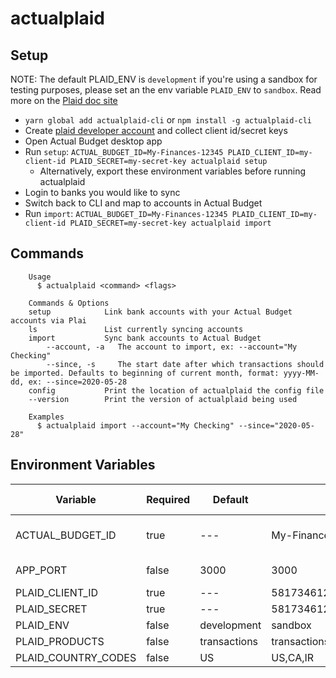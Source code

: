# actualplaid

## Setup

NOTE: The default PLAID_ENV is `development` if you're using a sandbox for testing purposes, please set an the env variable `PLAID_ENV` to `sandbox`. Read more on the [Plaid doc site](https://dashboard.plaid.com/overview/sandbox)

- `yarn global add actualplaid-cli` or `npm install -g actualplaid-cli`
- Create [plaid developer account](https://dashboard.plaid.com/overview/development) and collect client id/secret keys
- Open Actual Budget desktop app
- Run `setup`: `ACTUAL_BUDGET_ID=My-Finances-12345 PLAID_CLIENT_ID=my-client-id PLAID_SECRET=my-secret-key actualplaid setup`
  - Alternatively, export these environment variables before running actualplaid
- Login to banks you would like to sync
- Switch back to CLI and map to accounts in Actual Budget
- Run `import`: `ACTUAL_BUDGET_ID=My-Finances-12345 PLAID_CLIENT_ID=my-client-id PLAID_SECRET=my-secret-key actualplaid import`

## Commands

```
	Usage
	  $ actualplaid <command> <flags>

	Commands & Options
    setup            Link bank accounts with your Actual Budget accounts via Plai
    ls               List currently syncing accounts
    import           Sync bank accounts to Actual Budget
	    --account, -a   The account to import, ex: --account="My Checking"
	    --since, -s     The start date after which transactions should be imported. Defaults to beginning of current month, format: yyyy-MM-dd, ex: --since=2020-05-28
    config           Print the location of actualplaid the config file
    --version        Print the version of actualplaid being used

	Examples
	  $ actualplaid import --account="My Checking" --since="2020-05-28"
```

## Environment Variables

| Variable            | Required | Default      | Example                           | Needed by                                                                    |
|---------------------|----------|--------------|-----------------------------------|------------------------------------------------------------------------------|
| ACTUAL_BUDGET_ID    | true     | ---          | My-Finances-12345                 | [Actual Budget API](https://actualbudget.com/docs/developers/using-the-API/) |
| APP_PORT            | false    | 3000         | 3000                              | Plaid Linking                                                                |
| PLAID_CLIENT_ID     | true     | ---          | 5817346120sd7bfd1691vfh7          | [Plaid](https://plaid.com/docs/#create-link-token)                           |
| PLAID_SECRET        | true     | ---          | 5817346120sd7bfd1691vfh7          | [Plaid](https://plaid.com/docs/#create-link-token)                           |
| PLAID_ENV           | false    | development  | sandbox                           | [Plaid](https://plaid.com/docs/#create-link-token)                           |
| PLAID_PRODUCTS      | false    | transactions | transactions,auth,identity,income | [Plaid](https://plaid.com/docs/#create-link-token)                           |
| PLAID_COUNTRY_CODES | false    | US           | US,CA,IR                          | [Plaid](https://plaid.com/docs/#create-link-token)                           |



